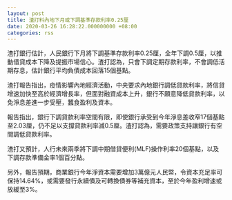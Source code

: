 ```yaml
---
layout: post
title: 渣打料內地下月或下調基準存款利率0.25厘
date: 2020-03-26 16:28:22.000000000 +08:00
categories: rss
---
```


渣打銀行估計，人民銀行下月將下調基準存款利率0.25厘，全年下調0.5厘，以推動借貸成本下降及提振市場信心。渣打認為，只會下調定期存款利率，不會調低活期存息，估計銀行平均負債成本回落15個基點。

渣打報告指出，疫情影響內地經濟活動，中央要求內地銀行調低貸款利率，將信貸增速加快至高於經濟增長率，但面對融資成本上升，銀行不願意降低貸款利率，以免淨息差進一步受壓，蠶食盈利及資本。

報告指出，銀行下調貸款利率空間有限，即使銀行承受到今年淨息差收窄17個基點至2.03厘，仍不足以支撐貸款利率減0.5厘。渣打認為，需要政策支持讓銀行有空間調低貸款利率。

渣打又預計，人行未來兩季將下調中期借貸便利(MLF)操作利率20個基點，以及下調存款準備金率1個百分點。

另外，報告預期，商業銀行今年淨資本需要增加3萬億元人民幣，令資本充足率可保持14.64%，或需要發行永續債及可轉換債券等補充資本，至於今年盈利增速或放緩至3%。
